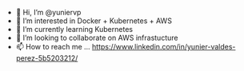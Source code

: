 - 👋 Hi, I’m @yuniervp
- 👀 I’m interested in Docker + Kubernetes + AWS
- 🌱 I’m currently learning Kubernetes
- 💞️ I’m looking to collaborate on AWS infrastucture
- 📫 How to reach me ... https://www.linkedin.com/in/yunier-valdes-perez-5b5203212/

<!---
yuniervp/yuniervp is a ✨ special ✨ repository because its `README.md` (this file) appears on your GitHub profile.
You can click the Preview link to take a look at your changes.
--->

